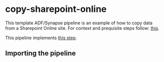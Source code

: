 # copy-sharepoint-online
This template ADF/Synapse pipeline is an example of how to copy data from a Sharepoint Online site. For context and prequisite steps follow: [this](https://docs.microsoft.com/en-us/azure/data-factory/connector-sharepoint-online-list?tabs=data-factory#copy-file-from-sharepoint-online). 

This pipeline implements [this step](https://docs.microsoft.com/en-us/azure/data-factory/connector-sharepoint-online-list?tabs=data-factory#copy-file-from-sharepoint-online).

## Importing the pipeline
